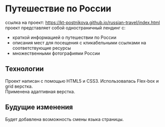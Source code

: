 # Путешествие по России

ссылка на проект: https://kt-postnikova.github.io/russian-travel/index.html
проект представляет собой одностраничный лендинг с:

- краткой информацией о путешествии по России
- описания мест для посещения с кликабельными ссылками на соответствующие ресурсы
- множественными фотографиями России

## Технологии
Проект написан с помощью HTML5 и CSS3. Использовалась Flex-box и grid верстка.  
Применена адаптивная верстка.

## Будущие изменения
Будет добавлена возможность смены языка страницы. 
